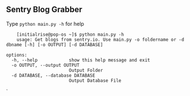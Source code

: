 ## Sentry Blog Grabber
Type `python main.py -h` for help

    	[initialrise@pop-os ~]$ python main.py -h
    	usage: Get blogs from sentry.io. Use main.py -o foldername or -d dbname [-h] [-o OUTPUT] [-d DATABASE]

	options:
	  -h, --help            show this help message and exit
	  -o OUTPUT, --output OUTPUT
							Output Folder
	  -d DATABASE, --database DATABASE
							Output Database File
`


